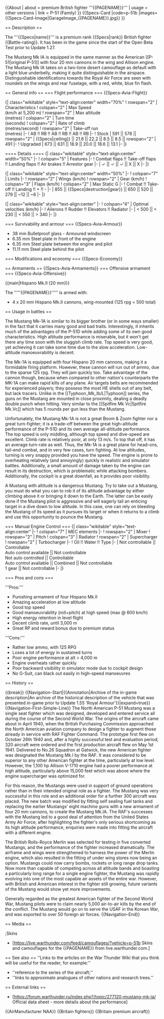 {{About
| about = premium British fighter '''{{PAGENAME}}'''
| usage = other versions
| link = P-51 (Family)
}}
{{Specs-Card
|code=p-51b
|images={{Specs-Card-Image|GarageImage_{{PAGENAME}}.jpg}}
}}

== Description ==
<!-- ''In the description, the first part should be about the history of and the creation and combat usage of the aircraft, as well as its key features. In the second part, tell the reader about the aircraft in the game. Insert a screenshot of the vehicle, so that if the novice player does not remember the vehicle by name, he will immediately understand what kind of vehicle the article is talking about.'' -->
The '''{{Specs|name}}''' is a premium rank {{Specs|rank}} British fighter {{Battle-rating}}. It has been in the game since the start of the Open Beta Test prior to Update 1.27.

The Mustang Mk IA is equipped in the same manner as the American [[P-51|original P-51]] with four 20 mm cannons in the wing and Allison engine. The Mustang Mk IA takes on a two-tone desert camouflage as default with a light blue underbelly, making it quite distinguishable in the airspace. Distinguishable identifications towards the Royal Air Force are seen with roundels on the wings and rear fuselage, with a red, white, blue fin flash.

== General info ==
=== Flight performance ===
{{Specs-Avia-Flight}}
<!-- ''Describe how the aircraft behaves in the air. Speed, manoeuvrability, acceleration and allowable loads - these are the most important characteristics of the vehicle.'' -->

{| class="wikitable" style="text-align:center" width="70%"
! rowspan="2" | Characteristics
! colspan="2" | Max Speed<br>(km/h at 5,200 m)
! rowspan="2" | Max altitude<br>(metres)
! colspan="2" | Turn time<br>(seconds)
! colspan="2" | Rate of climb<br>(metres/second)
! rowspan="2" | Take-off run<br>(metres)
|-
! AB !! RB !! AB !! RB !! AB !! RB
|-
! Stock
| 591 || 578 || rowspan="2" | {{Specs|ceiling}} || 21.6 || 22.2 || 8.5 || 8.5 || rowspan="2" | 491
|-
! Upgraded
| 673 || 631 || 18.9 || 20.0 || 18.6 || 13.1
|-
|}

==== Details ====
{| class="wikitable" style="text-align:center" width="50%"
|-
! colspan="5" | Features
|-
! Combat flaps !! Take-off flaps !! Landing flaps !! Air brakes !! Arrestor gear
|-
| ✓ || ✓ || ✓ || X || X     <!-- ✓ -->
|-
|}

{| class="wikitable" style="text-align:center" width="50%"
|-
! colspan="7" | Limits
|-
! rowspan="2" | Wings (km/h)
! rowspan="2" | Gear (km/h)
! colspan="3" | Flaps (km/h)
! colspan="2" | Max Static G
|-
! Combat !! Take-off !! Landing !! + !! -
|-
| 855 <!-- {{Specs|destruction|body}} --> || {{Specs|destruction|gear}} || 650 || 520 || 279 || ~12 || ~6
|-
|}

{| class="wikitable" style="text-align:center"
|-
! colspan="4" | Optimal velocities (km/h)
|-
! Ailerons !! Rudder !! Elevators !! Radiator
|-
| < 500 || < 230 || < 550 || > 340
|-
|}

=== Survivability and armour ===
{{Specs-Avia-Armour}}
<!-- ''Examine the survivability of the aircraft. Note how vulnerable the structure is and how secure the pilot is, whether the fuel tanks are armoured, etc. Describe the armour, if there is any, and also mention the vulnerability of other critical aircraft systems.'' -->

* 38 mm Bulletproof glass - Armoured windscreen
* 6.35 mm Steel plate in front of the engine
* 6.35 mm Steel plate between the engine and pilot
* 11.11 mm Steel plate behind the pilot

=== Modifications and economy ===
{{Specs-Economy}}

== Armaments ==
{{Specs-Avia-Armaments}}
=== Offensive armament ===
{{Specs-Avia-Offensive}}
<!-- ''Describe the offensive armament of the aircraft, if any. Describe how effective the cannons and machine guns are in a battle, and also what belts or drums are better to use. If there is no offensive weaponry, delete this subsection.'' -->
{{main|Hispano Mk.II (20 mm)}}

The '''''{{PAGENAME}}''''' is armed with:

* 4 x 20 mm Hispano Mk.II cannons, wing-mounted (125 rpg = 500 total)

== Usage in battles ==
<!-- ''Describe the tactics of playing in the aircraft, the features of using aircraft in a team and advice on tactics. Refrain from creating a "guide" - do not impose a single point of view, but instead, give the reader food for thought. Examine the most dangerous enemies and give recommendations on fighting them. If necessary, note the specifics of the game in different modes (AB, RB, SB).'' -->
The Mustang Mk-1A is similar to its bigger brother (or in some ways smaller) in the fact that it carries many good and bad traits. Interestingly, it inherits much of the advantages of the P-51D while adding some of its own good characteristics. High altitude performance is miserable, but it won't get there any time soon with the sluggish climb rate. Top speed is very good, yet achieving it can take some time due to the slow acceleration. Low-altitude manoeuvrability is decent.

The Mk-1A is equipped with four Hispano 20 mm cannons, making it a formidable firing platform. However, these cannon will run out of ammo, due to the sparse 125 rpg. They will jam quickly too. Take advantage of the cannon though, because when compared to other nation's counterparts the MK-1A can make rapid kills of any plane. Air targets belts are recommended for experienced players; they possess the most HE shells out of any belt, but lack tracers. Unlike in the [[Typhoon_Mk_Ib/L|Typhoon]] series, the guns on the Mustang are mounted in close proximity, dealing a deadly double punch when hitting. Very similar to the [[Spitfire Mk Vc|Spitfire Mk.Vc]] which has 5 rounds per gun less than the Mustang.

Unfortunately, the Mustang Mk-1A is not a great Boom & Zoom fighter nor a great turn-fighter; it is a trade-off between the great high-altitude performance of the P-51D and its own average all-altitude performance. The top speed is only middling, although top speed and dive-speed are excellent. Climb rate is relatively poor, at only 13 m/s. To top that off, it has an average turn-rate as well. Thus, the Mk-1A is a great plane for head-ons, tail-end combat, and in very few cases, turn fighting. At low altitudes, turning is very snappy provided you have the speed. The engine is prone to overheating relatively (and annoyingly) quickly in realistic and simulator battles. Additionally, a small amount of damage taken by the engine can result in its destruction, which is problematic while attacking bombers. Additionally, the cockpit is a great downfall, as it provides poor visibility.

A Mustang with altitude is a dangerous Mustang. Try to take out a Mustang, you must do what you can to rob it of its altitude advantage by either climbing above it or bringing it down to the Earth. The latter can be easily done if the Mustang pilot is aggressive and will eagerly tail an enticing target in a dive down to low altitude. In this case, one can rely on bleeding the Mustang of its speed as it pursues its target or when it returns to a climb and use this opportunity to pounce the Mustang.

=== Manual Engine Control ===
{| class="wikitable" style="text-align:center"
|-
! colspan="7" | MEC elements
|-
! rowspan="2" | Mixer
! rowspan="2" | Pitch
! colspan="3" | Radiator
! rowspan="2" | Supercharger
! rowspan="2" | Turbocharger
|-
! Oil !! Water !! Type
|-
| Not controllable || Controllable<br>Auto control available || Not controllable<br>Not auto controlled || Controllable<br>Auto control available || Combined || Not controllable<br>1 gear || Not controllable
|-
|}

=== Pros and cons ===
<!-- ''Summarise and briefly evaluate the vehicle in terms of its characteristics and combat effectiveness. Mark its pros and cons in the bulleted list. Try not to use more than 6 points for each of the characteristics. Avoid using categorical definitions such as "bad", "good" and the like - use substitutions with softer forms such as "inadequate" and "effective".'' -->

'''Pros:'''

* Punishing armament of four Hispano Mk.II
* Amazing acceleration at low altitude
* Good top speed
* Good manoeuvrability (roll+pitch) at high speed (max @ 600 km/h)
* High energy retention in level flight
* Decent climb rate, until 3,000 m
* Great RP and reward bonus due to premium status

'''Cons:'''

* Rather low ammo, with 125 RPG
* Loses a lot of energy in sustained turns
* Poor engine performance at alt > 4,000 m
* Engine overheats rather quickly
* Poor backward visibility in simulator mode due to cockpit design
* No G-Suit, can black out easily in high-speed manoeuvres

== History ==
<!-- ''Describe the history of the creation and combat usage of the aircraft in more detail than in the introduction. If the historical reference turns out to be too long, take it to a separate article, taking a link to the article about the vehicle and adding a block "/History" (example: <nowiki>https://wiki.warthunder.com/(Vehicle-name)/History</nowiki>) and add a link to it here using the <code>main</code> template. Be sure to reference text and sources by using <code><nowiki><ref></ref></nowiki></code>, as well as adding them at the end of the article with <code><nowiki><references /></nowiki></code>. This section may also include the vehicle's dev blog entry (if applicable) and the in-game encyclopedia description (under <code><nowiki>=== In-game description ===</nowiki></code>, also if applicable).'' -->

{{break}}
{{Navigation-Start|{{Annotation|Archive of the in-game description|An archive of the historical description of the vehicle that was presented in-game prior to Update 1.55 'Royal Armour'}}|expand=true}}
{{Navigation-First-Simple-Line}}
The North American P-51 Mustang was a single seat fighter which was designed, developed and entered service all during the course of the Second World War. The origins of the aircraft came about in April 1940, when the British Purchasing Commission approached the North American aviation company to design a fighter to augment those already in service with RAF Fighter Command. The prototype first flew on October 26th 1940 and, after a highly successful test and evaluation period, 320 aircraft were ordered and the first production aircraft flew on May 1st 1941. Delivered to No.26 Squadron at Gatwick, the new American fighter was designated the Mustang Mk.I by the RAF. It was considered to be superior to any other American fighter at the time, particularly at low level. However, the 1,100 hp Allison V-1710 engine had a poorer performance at high altitude, particularly above 15,000 feet which was above where the engine supercharger was optimized for.

For this reason, the Mustangs were used in support of ground operations rather than in their intended original role as a fighter. The Mustang was very successful in this role and an additional order for a further 300 aircraft was placed. The new batch was modified by fitting self sealing fuel tanks and replacing the earlier Mustangs' eight machine guns with a new armament of four 20 mm cannons, to create the Mustang Mk.IA. The RAF's successes with the Mustang led to a good deal of attention from the United States Army Air Force; after highlighting the fighter's only serious shortcoming as its high altitude performance, enquiries were made into fitting the aircraft with a different engine.

The British Rolls-Royce Merlin was selected for testing in five converted Mustangs, and the performance of the fighter increased dramatically. The airframe and wings were strengthened to harness the power of the Merlin engine, which also resulted in the fitting of under wing stores now being an option. Mustangs could now carry bombs, rockets or long range drop tanks. Now more than capable of competing across all altitude bands and boasting a particularly long range for a single engine fighter, the Mustang was rapidly evolving into one of the most capable air assets of the entire war. However, with British and American interest in the fighter still growing, future variants of the Mustang would show yet more improvements.

Generally regarded as the greatest American fighter of the Second World War, Mustang pilots were to claim nearly 5,000 air-to-air kills by the end of the conflict. The Mustang would go on to serve the USAF in the Korean War, and was exported to over 50 foreign air forces.
{{Navigation-End}}

== Media ==
<!-- ''Excellent additions to the article would be video guides, screenshots from the game, and photos.'' -->

;Skins

* [https://live.warthunder.com/feed/camouflages/?vehicle=p-51b Skins and camouflages for the {{PAGENAME}} from live.warthunder.com.]

== See also ==
''Links to the articles on the War Thunder Wiki that you think will be useful for the reader, for example:''

* ''reference to the series of the aircraft;''
* ''links to approximate analogues of other nations and research trees.''

== External links ==
<!-- ''Paste links to sources and external resources, such as:''
* ''topic on the official game forum;''
* ''other literature.'' -->

* [https://forum.warthunder.ru/index.php?/topic/277120-mustang-mk-ia/ Official data sheet - more details about the performance]

{{AirManufacturer NAA}}
{{Britain fighters}}
{{Britain premium aircraft}}